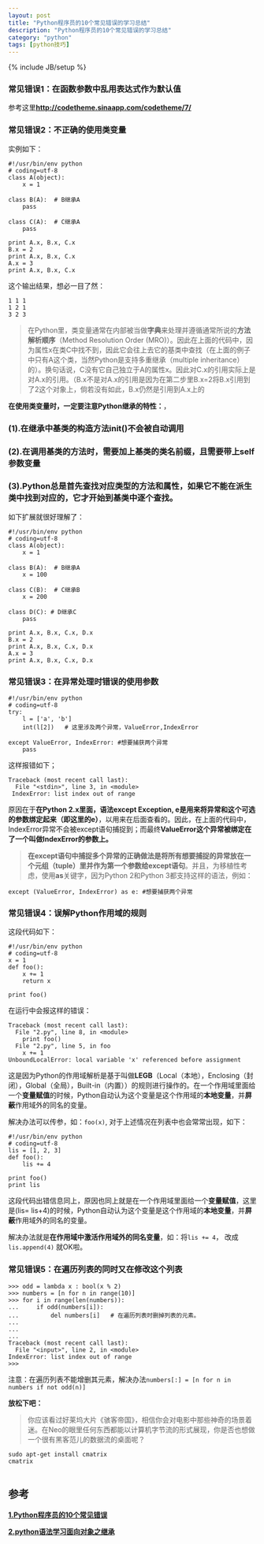 ```yaml
---
layout: post
title: "Python程序员的10个常见错误的学习总结"
description: "Python程序员的10个常见错误的学习总结"
category: "python"
tags: [python技巧]
---
```

{% include JB/setup %}

<h3>常见错误1：在函数参数中乱用表达式作为默认值</h3>

<p>参考这里<a href="http://codetheme.sinaapp.com/codetheme/7/"><strong>http://codetheme.sinaapp.com/codetheme/7/</strong></a></p>

<h3>常见错误2：不正确的使用类变量</h3>

<p>实例如下：</p>

<pre><code>#!/usr/bin/env python
# coding=utf-8
class A(object):
    x = 1

class B(A):  # B继承A
    pass

class C(A):  # C继承A
    pass

print A.x, B.x, C.x
B.x = 2
print A.x, B.x, C.x
A.x = 3
print A.x, B.x, C.x
</code></pre>

<p>这个输出结果，想必一目了然：</p>

<pre><code>1 1 1
1 2 1
3 2 3
</code></pre>

<blockquote>
  <p>在Python里，类变量通常在内部被当做<strong>字典</strong>来处理并遵循通常所说的<strong>方法解析顺序</strong>（Method Resolution Order (MRO)）。因此在上面的代码中，因为属性x在类C中找不到，因此它会往上去它的基类中查找（在上面的例子中只有A这个类，当然Python是支持多重继承（multiple inheritance）的）。换句话说，C没有它自己独立于A的属性x。因此对C.x的引用实际上是对A.x的引用。（B.x不是对A.x的引用是因为在第二步里B.x=2将B.x引用到了2这个对象上，倘若没有如此，B.x仍然是引用到A.x上的</p>
</blockquote>

<!--more-->

<p><strong>在使用类变量时，一定要注意Python继承的特性：</strong>，</p>

<h3>(1).在继承中基类的构造方法<strong>init</strong>()不会被自动调用</h3>

<h3>(2).在调用基类的方法时，需要加上基类的类名前缀，且需要带上self参数变量</h3>

<h3>(3).Python总是首先查找对应类型的方法和属性，如果它不能在派生类中找到对应的，它才开始到基类中逐个查找。</h3>

<p>如下扩展就很好理解了：</p>

<pre><code>#!/usr/bin/env python
# coding=utf-8
class A(object):
    x = 1

class B(A):  # B继承A
    x = 100

class C(B):  # C继承B
    x = 200

class D(C): # D继承C
    pass

print A.x, B.x, C.x, D.x
B.x = 2
print A.x, B.x, C.x, D.x
A.x = 3
print A.x, B.x, C.x, D.x
</code></pre>

<h3>常见错误3：在异常处理时错误的使用参数</h3>

<pre><code>#!/usr/bin/env python
# coding=utf-8
try:
    l = ['a', 'b']
    int(l[2])   # 这里涉及两个异常，ValueError,IndexError

except ValueError, IndexError: #想要捕获两个异常
    pass
</code></pre>

<p>这样报错如下；</p>

<pre><code>Traceback (most recent call last):
  File "&lt;stdin&gt;", line 3, in &lt;module&gt;
 IndexError: list index out of range
</code></pre>

<p>原因在于<strong>在Python 2.x里面，语法except Exception, e是用来将异常和这个可选的参数绑定起来（即这里的e）</strong>，以用来在后面查看的。因此，在上面的代码中，IndexError异常不会被except语句捕捉到；而最终<strong>ValueError这个异常被绑定在了一个叫做IndexError的参数上。</strong></p>

<blockquote>
  <p><strong>在except语句中捕捉多个异常的正确做法是将所有想要捕捉的异常放在一个元组（tuple）里并作为第一个参数给except语句</strong>。并且，为移植性考虑，使用<strong>as</strong>关键字，因为Python 2和Python 3都支持这样的语法，例如：</p>
</blockquote>

<pre><code>except (ValueError, IndexError) as e: #想要捕获两个异常
</code></pre>

<h3>常见错误4：误解Python作用域的规则</h3>

<p>这段代码如下：</p>

<pre><code>#!/usr/bin/env python
# coding=utf-8
x = 1
def foo():
    x += 1
    return x

print foo()
</code></pre>

<p>在运行中会报这样的错误：</p>

<pre><code>Traceback (most recent call last):
  File "2.py", line 8, in &lt;module&gt;
    print foo()
  File "2.py", line 5, in foo
    x += 1
UnboundLocalError: local variable 'x' referenced before assignment
</code></pre>

<p>这是因为Python的作用域解析是基于叫做<strong>LEGB</strong>（Local（本地），Enclosing（封闭），Global（全局），Built-in（内置））的规则进行操作的。在一个作用域里面给一个<strong>变量赋值</strong>的时候，Python自动认为这个变量是这个作用域的<strong>本地变量</strong>，并<strong>屏蔽</strong>作用域外的同名的变量。</p>

<p>解决办法可以传参，如：<code>foo(x)</code>, 对于上述情况在列表中也会常常出现，如下：</p>

<pre><code>#!/usr/bin/env python
# coding=utf-8
lis = [1, 2, 3]
def foo():
    lis += 4

print foo()
print lis
</code></pre>

<p>这段代码出错信息同上，原因也同上就是在一个作用域里面给一个<strong>变量赋值</strong>，这里是(lis= lis+4)的时候，Python自动认为这个变量是这个作用域的<strong>本地变量</strong>，并<strong>屏蔽</strong>作用域外的同名的变量。</p>

<p>解决办法就是<strong>在作用域中激活作用域外的同名变量</strong>，如：将<code>lis += 4</code>， 改成 <code>lis.append(4)</code> 就OK啦。</p>

<h3>常见错误5：在遍历列表的同时又在修改这个列表</h3>

<pre><code>&gt;&gt;&gt; odd = lambda x : bool(x % 2)
&gt;&gt;&gt; numbers = [n for n in range(10)]
&gt;&gt;&gt; for i in range(len(numbers)):
...     if odd(numbers[i]):
...         del numbers[i]   # 在遍历列表时删掉列表的元素。
...         
...     
... 
Traceback (most recent call last):
  File "&lt;input&gt;", line 2, in &lt;module&gt;
IndexError: list index out of range
&gt;&gt;&gt; 
</code></pre>

<p>注意：在遍历列表不能增删其元素，解决办法<code>numbers[:] = [n for n in numbers if not odd(n)]</code></p>

<p><strong>放松下吧：</strong></p>

<blockquote>
  <p>你应该看过好莱坞大片《骇客帝国》，相信你会对电影中那些神奇的场景着迷。在Neo的眼里任何东西都能以计算机字节流的形式展现，你是否也想做一个很有黑客范儿的数据流的桌面呢？</p>
</blockquote>

<pre><code>sudo apt-get install cmatrix
cmatrix
</code></pre>

<p><img src="http://www.webhek.com/vaikan-images/uploads/2013/7675/cmatrix.gif" alt="" /></p>

<h2>参考</h2>

<p><a href="http://blog.jobbole.com/68256/"><strong>1.Python程序员的10个常见错误</strong></a></p>

<p><a href="http://www.cnblogs.com/Joans/archive/2012/11/09/2757368.html"><strong>2.python语法学习面向对象之继承</strong></a></p>
